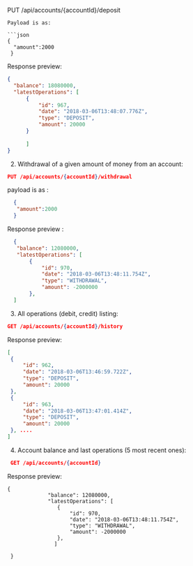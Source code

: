 
 PUT /api/accounts/{accountId}/deposit
 ```
 Payload is as:
 
 ```json
 {
   "amount":2000
  }
 ```
  Response preview:
  ```json
  {
    "balance": 18080000,
    "latestOperations": [
        {
            "id": 967,
            "date": "2018-03-06T13:48:07.776Z",
            "type": "DEPOSIT",
            "amount": 20000
        }
        
        ]
  }
   ```
       
 2. Withdrawal of a given amount of money from an account:
  
 ```json 
 PUT /api/accounts/{accountId}/withdrawal
 ```
 payload is as :
    
 ```json
   {
    "amount":2000
   }
   ```
   Response preview :
    
 ```json
   {
    "balance": 12080000,
    "latestOperations": [
        {
            "id": 970,
            "date": "2018-03-06T13:48:11.754Z",
            "type": "WITHDRAWAL",
            "amount": -2000000
        },
   ]
  ```
  
 3. All operations (debit, credit) listing:
    
   ```json  
   GET /api/accounts/{accountId}/history
   ```
   
   Response preview:
   
   ```json
   [
    {
        "id": 962,
        "date": "2018-03-06T13:46:59.722Z",
        "type": "DEPOSIT",
        "amount": 20000
    },
    {
        "id": 963,
        "date": "2018-03-06T13:47:01.414Z",
        "type": "DEPOSIT",
        "amount": 20000
    }, ....
   ]
   ```
 4. Account balance and last operations (5 most recent ones):
 
   ```json 
    GET /api/accounts/{accountId} 
   ```  
   Response preview:
     
    
    {
                 "balance": 12080000,
                 "latestOperations": [
                    {
                        "id": 970,
                        "date": "2018-03-06T13:48:11.754Z",
                        "type": "WITHDRAWAL",
                        "amount": -2000000
                    },
                   ]
                         
     }
    

